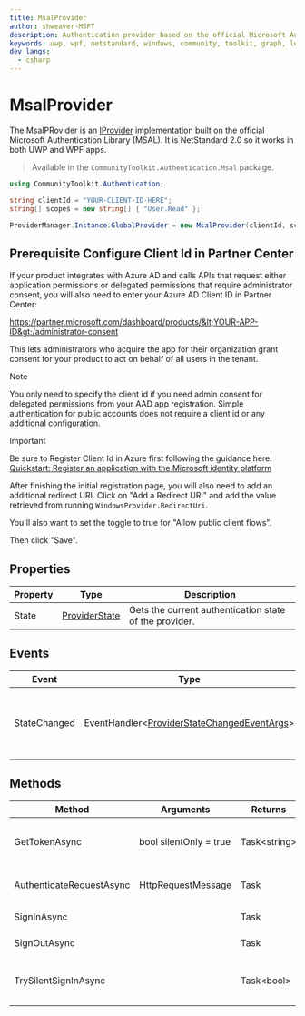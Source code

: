 ```yaml
---
title: MsalProvider
author: shweaver-MSFT
description: Authentication provider based on the official Microsoft Authentication Library (MSAL).
keywords: uwp, wpf, netstandard, windows, community, toolkit, graph, login, authentication, provider, providers, identity, msal
dev_langs:
  - csharp
---
```


# MsalProvider

The MsalPRovider is an [IProvider](../IProvider.md) implementation built on the official Microsoft Authentication Library (MSAL). It is NetStandard 2.0 so it works in both UWP and WPF apps.

> Available in the `CommunityToolkit.Authentication.Msal` package.

```csharp
using CommunityToolkit.Authentication;

string clientId = "YOUR-CLIENT-ID-HERE";
string[] scopes = new string[] { "User.Read" };

ProviderManager.Instance.GlobalProvider = new MsalProvider(clientId, scopes);
```

## Prerequisite Configure Client Id in Partner Center

If your product integrates with Azure AD and calls APIs that request either application permissions or delegated permissions that require administrator consent, you will also need to enter your Azure AD Client ID in Partner Center:

https://partner.microsoft.com/dashboard/products/&lt;YOUR-APP-ID&gt;/administrator-consent

This lets administrators who acquire the app for their organization grant consent for your product to act on behalf of all users in the tenant.

> [!NOTE]
> You only need to specify the client id if you need admin consent for delegated permissions from your AAD app registration. Simple authentication for public accounts does not require a client id or any additional configuration.

> [!IMPORTANT]
> Be sure to Register Client Id in Azure first following the guidance here: [Quickstart: Register an application with the Microsoft identity platform](/azure/active-directory/develop/quickstart-register-app)
>
> After finishing the initial registration page, you will also need to add an additional redirect URI. Click on "Add a Redirect URI" and add the value retrieved from running `WindowsProvider.RedirectUri`.
>
> You'll also want to set the toggle to true for "Allow public client flows".
>
> Then click "Save".

## Properties

| Property | Type | Description |
| -- | -- | -- |
| State | [ProviderState](../IProvider.md) | Gets the current authentication state of the provider. |

## Events

| Event | Type | Description |
| -- | -- | -- |
| StateChanged | EventHandler&lt;[ProviderStateChangedEventArgs](../IProvider.md)&gt; | Event called when the provider state changes. |

## Methods

| Method | Arguments | Returns | Description |
| -- | -- | -- | -- |
| GetTokenAsync | bool silentOnly = true | Task&lt;string&gt; | Retrieve a token for the authenticated user. |
| AuthenticateRequestAsync | HttpRequestMessage | Task | Authenticate an outgoing request. |
| SignInAsync | | Task | Sign in a user. |
| SignOutAsync | | Task | Sign out the current user. |
| TrySilentSignInAsync | | Task&lt;bool&gt; | Try signing in silently, without prompts. |
